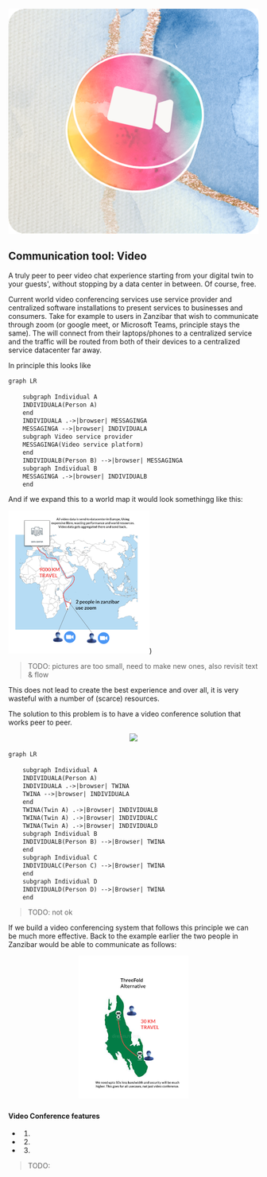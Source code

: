 
![comnunication tool video](img/camera.png)


## Communication tool: Video

A truly peer to peer video chat experience starting from your digital twin to your guests', without stopping by a data center in between. Of course, free.

Current world video conferencing services use service provider and centralized software installations to present services to businesses and consumers.  Take for example to users in Zanzibar that wish to communicate through zoom (or google meet, or Microsoft Teams, principle stays the same).  The will connect from their laptops/phones to a centralized service and the traffic will be routed from both of their devices to a centralized service datacenter far away.

In principle this looks like


```mermaid
graph LR
    
    subgraph Individual A
    INDIVIDUALA(Person A)
    end
    INDIVIDUALA .->|browser| MESSAGINGA
    MESSAGINGA -->|browser| INDIVIDUALA
    subgraph Video service provider
    MESSAGINGA(Video service platform)
    end
    INDIVIDUALB(Person B) -->|browser| MESSAGINGA
    subgraph Individual B
    MESSAGINGA .->|browser| INDIVIDUALB
    end
```


And if we expand this to a world map it would look somethingg like this:

<!--
mermaid source in: ./includes/centralized_video.md
-->

<div style="text-align: left;">

![alt text](img/videoconference_central-1.png))

</div>

>TODO: pictures are too small, need to make new ones, also revisit text & flow

This does not lead to create the best experience and over all, it is very wasteful with a number of (scarce) resources.

The solution to this problem is to have a video conference solution that works peer to peer.

<!--
mermaid source in: ./includes/private_video.md
-->

<div style="text-align: center;">

![](img/videoconference_decentral.png)

</div>


```mermaid
graph LR
    
    subgraph Individual A
    INDIVIDUALA(Person A)
    INDIVIDUALA .->|browser| TWINA
    TWINA -->|browser| INDIVIDUALA
    end
    TWINA(Twin A) .->|Browser| INDIVIDUALB
    TWINA(Twin A) .->|Browser| INDIVIDUALC
    TWINA(Twin A) .->|Browser| INDIVIDUALD
    subgraph Individual B
    INDIVIDUALB(Person B) -->|Browser| TWINA
    end
    subgraph Individual C
    INDIVIDUALC(Person C) -->|Browser| TWINA
    end
    subgraph Individual D
    INDIVIDUALD(Person D) -->|Browser| TWINA
    end

```

>TODO: not ok

If we build a video conferencing system that follows this principle we can be much more effective.  Back to the example earlier the two people in Zanzibar would be able to communicate as follows:

<div style="text-align: center;">

![](img/videoconference_central-2.png)

</div>

### 

#### Video Conference features

- 1. 
- 2. 
- 3. 

>TODO: 